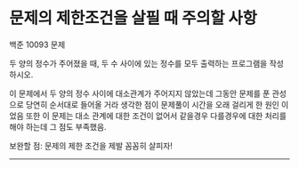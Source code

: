 # 문제의 제한조건을 살필 때 주의할 사항

백준 10093 문제

두 양의 정수가 주어졌을 때, 두 수 사이에 있는 정수를 모두 출력하는 프로그램을 작성하시오.

이 문제에서 두 양의 정수 사이에 대소관계가 주어지지 않았는데 그동안 문제를 푼 관성으로 당연히 순서대로 들어올 거라 생각한 점이 문제풀이 시간을 오래 걸리게 한 원인 이었음 또한 이 문제는 대소 관계에 대한 조건이 없어서 같을경우 다를경우에 대한 처리를 해야 하는데 그 점도 부족했음.

보완할 점: 문제의 제한 조건을 제발 꼼꼼히 살피자!

---
